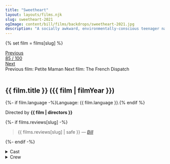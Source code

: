 ```yaml
---
title: "Sweetheart"
layout: layouts/films.njk
slug: sweetheart-2021
ogImage: content/bill/films/backdrops/sweetheart-2021.jpg
description: "A socially awkward, environmentally-conscious teenager named AJ is dragged to a coastal holiday park by her painfully 'normal' family, where she becomes unexpectedly captivated by a chlorine smelling, sun-loving lifeguard named Isla."
---
```


{% set film = films[slug] %}

<nav class="films">
  <div class="prev">
    <a href="../petite-maman-2021"><i class="fa-solid fa-chevron-left fa-xs"></i> Previous</a>
  </div>
  <div>
    <a class="simple" href="../">85 / 100</a>
  </div>
  <div class="next">
    <a href="../the-french-dispatch-2021">Next <i class="fa-solid fa-chevron-right fa-xs"></i></a>
  </div>
  <div class="hint">
    <span class="prev-hint">
      <span class="sr-only">Previous film:</span>
      Petite Maman
    </span>
    <span class="next-hint">
      <span class="sr-only">Next film:</span>
      The French Dispatch
    </span>
  </div>
</nav>

<article class="film slug-sweetheart-2021">
  <div class="backdrop-and-poster">
    <img class="poster" src="../films/posters/{{ slug }}.jpg" alt="">
    <img class="backdrop" src="../films/backdrops/{{ slug }}.jpg" alt="">
  </div>

  <h1>{{ film.title }} ({{ film | filmYear }})</h1>

  <p>
    {%- if film.language -%}Language: {{ film.language }}.{% endif %}
    
  </p>

  <p class="director">
    Directed by <strong>{{ film | directors }}</strong>
  </p>

  {%- if films.reviews[slug] -%}
    <blockquote> 
      {{ films.reviews[slug] | safe }} <em>—&nbsp;<a href="/bill">Bill</a></em>
    </blockquote> 
  {%- endif -%}

  <section class="film-detail">
    <div>
      <details>
        <summary>
          <i class="fa-solid fa-masks-theater"></i>
          Cast
        </summary>
        <ul>
          {%- for cast in film.credits.cast -%}
            <li>
              {{ cast.name }} as <em>{{ cast.character }}</em>
            </li>
          {%- endfor -%}
        </ul>
      </details>
      <details>
        <summary>
          <i class="fa-solid fa-clapperboard"></i>
          Crew
        </summary>
        <ul>
          {%- for crew in film.credits.crew -%}
            <li>
              {{ crew.name }} &mdash; <em>{{ crew.job }}</em>
            </li>
          {%- endfor -%}
        </ul>
      </details>
    </div>
  </section>

  
</article>
